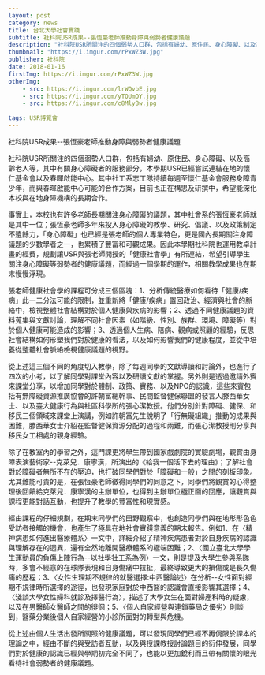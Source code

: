 ```yaml
---
layout: post
category: news
title: 台北大學社會實踐
subtitle: 社科院USR成果--張恆豪老師推動身障與弱勢者健康議題
description: "社科院USR所關注的四個弱勢人口群，包括有婦幼、原住民、身心障礙、以及高齡老人等，其中有關身心障礙者的服務部分，本學期USR已經嘗試連結在地的懷仁基金會以及春暉啟能中心..."
thumbnail: "https://i.imgur.com/rPxWZ3W.jpg"
publisher: 社科院
date: 2018-01-16
firstImg: https://i.imgur.com/rPxWZ3W.jpg
otherImg:
    - src: https://i.imgur.com/lrWQvbE.jpg
    - src: https://i.imgur.com/yTOUmOY.jpg
    - src: https://i.imgur.com/c8MlyBw.jpg
   
tags: USR博覽會
---
```


社科院USR成果--張恆豪老師推動身障與弱勢者健康議題

社科院USR所關注的四個弱勢人口群，包括有婦幼、原住民、身心障礙、以及高齡老人等，其中有關身心障礙者的服務部分，本學期USR已經嘗試連結在地的懷仁基金會以及春暉啟能中心。其中社工系志工隊持續每週至懷仁基金會服務身障青少年，而與春暉啟能中心可能的合作方案，目前也正在構思及研撰中，希望能深化本校與在地身障機構的長期合作。

事實上，本校也有許多老師長期關注身心障礙的議題，其中社會系的張恆豪老師就是其中一位；張恆豪老師多年來投入身心障礙的教學、研究、倡議、以及政策制定不遺餘力，「身心障礙」也已經是張老師的個人專業特色，更是國內長期關注身障議題的少數學者之一，也累積了豐富和可觀成果。因此本學期社科院也運用教卓計畫的經費，規劃讓USR與張老師開授的「健康社會學」有所連結，希望引導學生關注身心障礙等弱勢者的健康議題，而經過一個學期的運作，相關教學成果也在期末慢慢浮現。

張老師健康社會學的課程可分成三個區塊：1、分析傳統醫療如何看待「健康/疾病」此一二分法可能的限制，並重新將「健康/疾病」置回政治、經濟與社會的脈絡中，檢視整體社會結構對於個人健康與疾病的影響；2、透過不同健康議題的資料蒐集與文獻討論，理解不同社會因素（如階級、性別、族群、環境、障礙等）對於個人健康可能造成的影響；3、透過個人生病、陪病、觀病或照顧的經驗，反思社會結構如何形塑我們對於健康的看法，以及如何影響我們的健康程度，並從中培養從整體社會脈絡檢視健康議題的視野。

從上述這三個不同的角度切入教學，除了每週同學的文獻導讀和討論外，也進行了四次的小考，以了解同學對課堂內容以及研讀文獻的掌握。另外則是透過邀請外賓來課堂分享，以增加同學對於體制、政策、實務、以及NPO的認識，這些來賓包括有無障礙資源推廣協會的許朝富總幹事、民間監督健保聯盟的發言人滕西華女士、以及臺大健康行為與社區科學所的張心潔教授。他們分別針對障礙、健保、和移民三個領域來課堂上演講，例如許朝富先生說明了「行無礙組織」推動的成果與困難，滕西華女士介紹在監督健保資源分配的過程和兩難，而張心潔教授則分享與移民女工相處的親身經驗。

除了在教室內的學習之外，這門課更將學生帶到國家戲劇院的實驗劇場，觀賞由身障表演藝術家--克萊兒．康寧漢，所演出的《給我一個活下去的理由》；了解社會對於障礙者無所不在的壓迫，也打破同學們對於「障礙和一般」之間的刻板印象。尤其難能可貴的是，在張恆豪老師徵得同學們的同意之下，同學們將觀賞的心得整理後回饋給克萊兒．康寧漢的主辦單位，也得到主辦單位極正面的回應，讓觀賞與課程更能對話互動，也提升了教學的豐富性和現實感。

經由課程的仔細規劃，在期末同學們的田野觀察中，也創造同學們與在地形形色色受訪者接觸的機會，也產生了極具在地社會實踐意義的期末報告。例如1、在〈精神病患如何進出醫療體系〉一文中，詳細介紹了精神疾病患者對於自身疾病的認識與理解存在的迥異，還有全然地離開醫療體系的極端困難；2、〈國立臺北大學學生運動員的負傷上陣行為--以社學社工系為例〉一文，則是提及大學生參與系隊時，多會不經意的在球隊表現和自身傷痛中拉扯，最終導致更大的損傷或是長久傷痛的歷程；3、〈女性生理期不規律的就醫選擇:中西醫論述〉在分析--女性面對經期不規律時所選擇的途徑，也發現家庭對於中西醫的認識會直接影響其選擇；4、〈淺談大學女性婦科就診及擇醫行為〉，描述了大學女生在面對婦產科時的疑慮，以及在男醫師女醫師之間的徘徊；5、〈個人自家經營與連鎖藥局之優劣〉則談到，醫藥分業後個人自家經營的小診所面對的轉型與危機。

從上述由個人生活出發所關照的健康議題，可以發現同學們已經不再侷限於課本的理論之中，經由不斷的與受訪者互動，以及與授課教授討論題目的衍伸發展，同學們對於健康的認識已經與學期初完全不同了，也能以更加銳利而且帶有關懷的眼光看待社會弱勢者的健康議題。